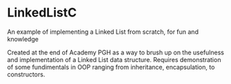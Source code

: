 # LinkedListC
An example of implementing a Linked List from scratch, for fun and knowledge

Created at the end of Academy PGH as a way to brush up on the usefulness and implementation of a Linked List data structure.  Requires demonstration of some fundimentals in OOP ranging from inheritance, encapsulation, to constructors.
